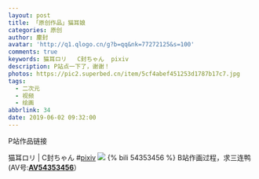 ```yaml
---
layout: post
title: 「原创作品」猫耳娘
categories: 原创
author: 塵封
avatar: 'http://q1.qlogo.cn/g?b=qq&nk=77272125&s=100'
comments: true
keywords: 猫耳ロリ   C封ちゃん  pixiv
description: P站点一下了，谢谢！
photos: https://pic2.superbed.cn/item/5cf4abef451253d1787b17c7.jpg
tags:
  - 二次元
  - 视频
  - 绘画
abbrlink: 34
date: 2019-06-02 09:32:00
---
```

<!--markdown-->P站作品链接
猫耳ロリ | C封ちゃん #[pixiv]( https://www.pixiv.net/member_illust.php?illust_id=74997817&mode=medium)
![](https://ae01.alicdn.com/kf/HTB16qO4bf1H3KVjSZFB762SMXXa1.png)
{% bili 54353456 %}
B站作画过程，求三连鸭(AV号:[**AV54353456**][1]）


  [1]: https://www.bilibili.com/video/av54353456
